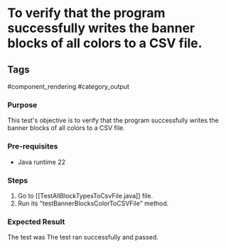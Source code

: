 # To verify that the program successfully writes the banner blocks of all colors to a CSV file.

## Tags
#component_rendering #category_output

### Purpose
This test's objective is to verify that the program successfully writes the banner blocks of all colors to a CSV file.

### Pre-requisites
- Java runtime 22


### Steps
1.  Go to [[TestAllBlockTypesToCsvFile.java]] file.
2. Run its "testBannerBlocksColorToCSVFile" method.

### Expected Result
The test was The test ran successfully and passed.